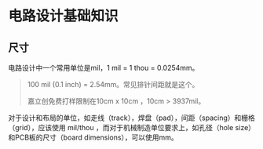 # 电路设计基础知识

## 尺寸

电路设计中一个常用单位是mil，1 mil = 1 thou = 0.0254mm。

> 100 mil (0.1 inch) = 2.54mm。常见排针间距就是这个。
>
> 嘉立创免费打样限制在10cm x 10cm ，10cm > 3937mil。

对于设计和布局的单位，如走线（track），焊盘（pad），间距（spacing）和栅格（grid），应该使用 mil/thou ，而对于机械制造单位要求上，如孔径（hole size）和PCB板的尺寸（board dimensions），可以使用mm。



